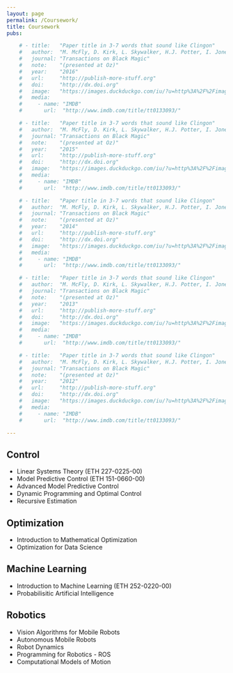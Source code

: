 ```yaml
---
layout: page
permalink: /Coursework/
title: Coursework
pubs:

    # - title:   "Paper title in 3-7 words that sound like Clingon"
    #   author:  "M. McFly, D. Kirk, L. Skywalker, H.J. Potter, I. Jones, H. Houdini"
    #   journal: "Transactions on Black Magic"
    #   note:    "(presented at Oz)"
    #   year:    "2016"
    #   url:     "http://publish-more-stuff.org"
    #   doi:     "http://dx.doi.org"
    #   image:   "https://images.duckduckgo.com/iu/?u=http%3A%2F%2Fimages.moviepostershop.com%2Fthe-matrix-movie-poster-1999-1020518087.jpg&f=1"
    #   media:
    #     - name: "IMDB"
    #       url:  "http://www.imdb.com/title/tt0133093/"

    # - title:   "Paper title in 3-7 words that sound like Clingon"
    #   author:  "M. McFly, D. Kirk, L. Skywalker, H.J. Potter, I. Jones, H. Houdini"
    #   journal: "Transactions on Black Magic"
    #   note:    "(presented at Oz)"
    #   year:    "2015"
    #   url:     "http://publish-more-stuff.org"
    #   doi:     "http://dx.doi.org"
    #   image:   "https://images.duckduckgo.com/iu/?u=http%3A%2F%2Fimages.moviepostershop.com%2Fthe-matrix-movie-poster-1999-1020518087.jpg&f=1"
    #   media:
    #     - name: "IMDB"
    #       url:  "http://www.imdb.com/title/tt0133093/"

    # - title:   "Paper title in 3-7 words that sound like Clingon"
    #   author:  "M. McFly, D. Kirk, L. Skywalker, H.J. Potter, I. Jones, H. Houdini"
    #   journal: "Transactions on Black Magic"
    #   note:    "(presented at Oz)"
    #   year:    "2014"
    #   url:     "http://publish-more-stuff.org"
    #   doi:     "http://dx.doi.org"
    #   image:   "https://images.duckduckgo.com/iu/?u=http%3A%2F%2Fimages.moviepostershop.com%2Fthe-matrix-movie-poster-1999-1020518087.jpg&f=1"
    #   media:
    #     - name: "IMDB"
    #       url:  "http://www.imdb.com/title/tt0133093/"

    # - title:   "Paper title in 3-7 words that sound like Clingon"
    #   author:  "M. McFly, D. Kirk, L. Skywalker, H.J. Potter, I. Jones, H. Houdini"
    #   journal: "Transactions on Black Magic"
    #   note:    "(presented at Oz)"
    #   year:    "2013"
    #   url:     "http://publish-more-stuff.org"
    #   doi:     "http://dx.doi.org"
    #   image:   "https://images.duckduckgo.com/iu/?u=http%3A%2F%2Fimages.moviepostershop.com%2Fthe-matrix-movie-poster-1999-1020518087.jpg&f=1"
    #   media:
    #     - name: "IMDB"
    #       url:  "http://www.imdb.com/title/tt0133093/"

    # - title:   "Paper title in 3-7 words that sound like Clingon"
    #   author:  "M. McFly, D. Kirk, L. Skywalker, H.J. Potter, I. Jones, H. Houdini"
    #   journal: "Transactions on Black Magic"
    #   note:    "(presented at Oz)"
    #   year:    "2012"
    #   url:     "http://publish-more-stuff.org"
    #   doi:     "http://dx.doi.org"
    #   image:   "https://images.duckduckgo.com/iu/?u=http%3A%2F%2Fimages.moviepostershop.com%2Fthe-matrix-movie-poster-1999-1020518087.jpg&f=1"
    #   media:
    #     - name: "IMDB"
    #       url:  "http://www.imdb.com/title/tt0133093/"

---
```


<!-- ## Publications (peer reviewed)

{% assign thumbnail="left" %}

{% for pub in page.pubs %}
{% if pub.image %}
{% include image.html url=pub.image caption="" height="100px" align=thumbnail %}
{% endif %}
[**{{pub.title}}**]({% if pub.internal %}{{pub.url | prepend: site.baseurl}}{% else %}{{pub.url}}{% endif %})<br />
{{pub.author}}<br />
*{{pub.journal}}*
{% if pub.note %} *({{pub.note}})*
{% endif %} *{{pub.year}}* {% if pub.doi %}[[doi]({{pub.doi}})]{% endif %}
{% if pub.media %}<br />Media: {% for article in pub.media %}[[{{article.name}}]({{article.url}})]{% endfor %}{% endif %}

{% endfor %} -->

## Control

- Linear Systems Theory (ETH 227-0225-00)
- Model Predictive Control (ETH 151-0660-00)
- Advanced Model Predictive Control
- Dynamic Programming and Optimal Control
- Recursive Estimation

## Optimization

- Introduction to Mathematical Optimization
- Optimization for Data Science

## Machine Learning

- Introduction to Machine Learning (ETH 252-0220-00)
- Probabilisitic Artificial Intelligence

## Robotics

- Vision Algorithms for Mobile Robots
- Autonomous Mobile Robots
- Robot Dynamics
- Programming for Robotics - ROS
- Computational Models of Motion
